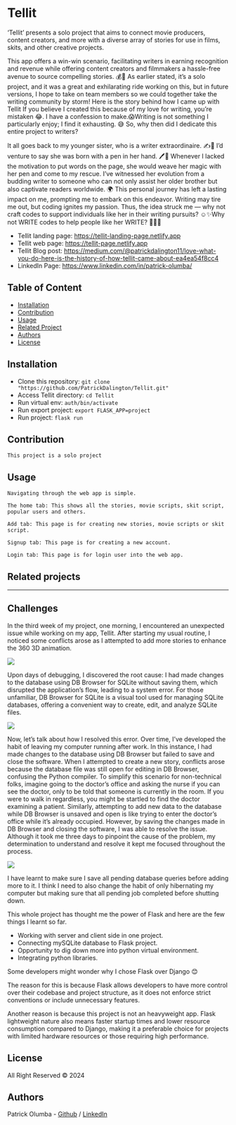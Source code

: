 # Tellit
‘Tellit’ presents a solo project that aims to connect movie producers, content creators, and more with a diverse array of stories for use in films, skits, and other creative projects.

This app offers a win-win scenario, facilitating writers in earning recognition and revenue while offering content creators and filmmakers a hassle-free avenue to source compelling stories. 💰📝
As earlier stated, it’s a solo project, and it was a great and exhilarating ride working on this, but in future versions, I hope to take on team members so we could together take the writing community by storm!
Here is the story behind how I came up with Tellit
If you believe I created this because of my love for writing, you’re mistaken 😂. I have a confession to make.😱Writing is not something I particularly enjoy; I find it exhausting. 😅 So, why then did I dedicate this entire project to writers?

It all goes back to my younger sister, who is a writer extraordinaire. ✍️🌺 I’d venture to say she was born with a pen in her hand. 🖊️👶 Whenever I lacked the motivation to put words on the page, she would weave her magic with her pen and come to my rescue.
I’ve witnessed her evolution from a budding writer to someone who can not only assist her older brother but also captivate readers worldwide. 🌍
This personal journey has left a lasting impact on me, prompting me to embark on this endeavor. Writing may tire me out, but coding ignites my passion.
Thus, the idea struck me — why not craft codes to support individuals like her in their writing pursuits? ☺️✨Why not WRITE codes to help people like her WRITE? 🤷‍♂️📝




* Tellit landing page: https://tellit-landing-page.netlify.app
* Tellit web page: https://tellit-page.netlify.app
* Tellit Blog post: https://medium.com/@patrickdalington11/love-what-you-do-here-is-the-history-of-how-tellit-came-about-ea4ea54f8cc4
* LinkedIn Page: https://www.linkedin.com/in/patrick-olumba/



## Table of Content
* [Installation](#installation)
* [Contribution](#contribution)
* [Usage](#usage)
* [Related Project](#related-project)
* [Authors](#authors)
* [License](#license)


## Installation
* Clone this repository: `git clone "https://github.com/PatrickDalington/Tellit.git"`
* Access Tellit directory: `cd Tellit`
* Run virtual env: `auth/bin/activate`
* Run export project: `export FLASK_APP=project`
* Run project: `flask run`

## Contribution
`This project is a solo project`

## Usage
```
Navigating through the web app is simple.

The home tab: This shows all the stories, movie scripts, skit script, popular users and others.

Add tab: This page is for creating new stories, movie scripts or skit script.

Signup tab: This page is for creating a new account.

Login tab: This page is for login user into the web app.

```

## Related projects
----




## Challenges
In the third week of my project, one morning, I encountered an unexpected issue while working on my app, Tellit. After starting my usual routine, I noticed some conflicts arose as I attempted to add more stories to enhance the 360 3D animation.

![](https://miro.medium.com/v2/resize:fit:1400/format:webp/1*1eWndSH1gzBU8VzDPoK3kA.png)



Upon days of debugging, I discovered the root cause: I had made changes to the database using DB Browser for SQLite without saving them, which disrupted the application’s flow, leading to a system error.
For those unfamiliar, DB Browser for SQLite is a visual tool used for managing SQLite databases, offering a convenient way to create, edit, and analyze SQLite files.



![](https://miro.medium.com/v2/resize:fit:1400/format:webp/1*jsfViWGTaVNB8O8_GvZLiQ.gif)



Now, let’s talk about how I resolved this error. Over time, I’ve developed the habit of leaving my computer running after work. In this instance, I had made changes to the database using DB Browser but failed to save and close the software. When I attempted to create a new story, conflicts arose because the database file was still open for editing in DB Browser, confusing the Python compiler.
To simplify this scenario for non-technical folks, imagine going to the doctor’s office and asking the nurse if you can see the doctor, only to be told that someone is currently in the room. If you were to walk in regardless, you might be startled to find the doctor examining a patient. Similarly, attempting to add new data to the database while DB Browser is unsaved and open is like trying to enter the doctor’s office while it’s already occupied.
However, by saving the changes made in DB Browser and closing the software, I was able to resolve the issue. Although it took me three days to pinpoint the cause of the problem, my determination to understand and resolve it kept me focused throughout the process.



![](https://miro.medium.com/v2/resize:fit:960/format:webp/1*hQYj5lcOxouYuVwgvb4jzw.gif)



I have learnt to make sure I save all pending database queries before adding more to it.
I think I need to also change the habit of only hibernating my computer but making sure that all pending job completed before shutting down.


This whole project has thought me the power of Flask and here are the few things I learnt so far.

* Working with server and client side in one project.
* Connecting mySQLite database to Flask project.
* Opportunity to dig down more into python virtual environment.
* Integrating python libraries.


Some developers might wonder why I chose Flask over Django 😊

The reason for this is because Flask allows developers to have more control over their codebase and project structure, as it does not enforce strict conventions or include unnecessary features.

Another reason is because this project is not an heavyweight app. Flask lightweight nature also means faster startup times and lower resource consumption compared to Django, making it a preferable choice for projects with limited hardware resources or those requiring high performance.



## License
All Right Reserved © 2024


## Authors
Patrick Olumba - [Github](https://github.com/PatrickDalington) / [LinkedIn](https://www.linkedin.com/in/patrick-olumba)  

